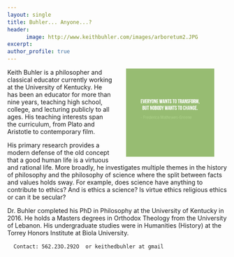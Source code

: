 ```yaml
---
layout: single
title: Buhler... Anyone...?
header: 
      image: http://www.keithbuhler.com/images/arboretum2.JPG
excerpt: 
author_profile: true
---
```


<img src="/images/greene5.jpeg" alt="Transform by changing" hspace="30px" align="right" width="40%"> 

Keith Buhler is a philosopher and classical educator currently working at the University of Kentucky. He has been an educator for more than nine years, teaching high school, college, and lecturing publicly to all ages. His teaching interests span the curriculum, from Plato and Aristotle to contemporary film. 

His primary research provides a modern defense of the old concept that a good human life is a virtuous and rational life. More broadly, he investigates multiple themes in the history of philosophy and the philosophy of science where the split between facts and values holds sway. For example, does science have anything to contribute to ethics? And is ethics a science? Is virtue ethics religious ethics or can it be secular? 

Dr. Buhler completed his PhD in Philosophy at the University of Kentucky in 2016. He holds a Masters degrees in Orthodox Theology from the University of Lebanon.  His undergraduate studies were in Humanities (History) at the Torrey Honors Institute at Biola University. 

      Contact: 562.23O.292O  or keithedbuhler at gmail 